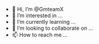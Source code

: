 - 👋 Hi, I’m @GmteamX
- 👀 I’m interested in ...
- 🌱 I’m currently learning ...
- 💞️ I’m looking to collaborate on ...
- 📫 How to reach me ...

<!---
GmteamX/GmteamX is a ✨ special ✨ repository because its `README.md` (this file) appears on your GitHub profile.
You can click the Preview link to take a look at your changes.
--->
